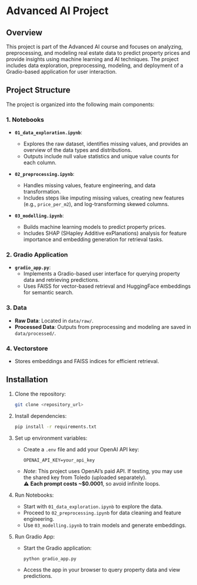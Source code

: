 # Advanced AI Project

## Overview

This project is part of the Advanced AI course and focuses on analyzing, preprocessing, and modeling real estate data to predict property prices and provide insights using machine learning and AI techniques. The project includes data exploration, preprocessing, modeling, and deployment of a Gradio-based application for user interaction.

## Project Structure

The project is organized into the following main components:

### 1. Notebooks

- **`01_data_exploration.ipynb`**:

  - Explores the raw dataset, identifies missing values, and provides an overview of the data types and distributions.
  - Outputs include null value statistics and unique value counts for each column.

- **`02_preprocessing.ipynb`**:

  - Handles missing values, feature engineering, and data transformation.
  - Includes steps like imputing missing values, creating new features (e.g., `price_per_m2`), and log-transforming skewed columns.

- **`03_modelling.ipynb`**:
  - Builds machine learning models to predict property prices.
  - Includes SHAP (SHapley Additive exPlanations) analysis for feature importance and embedding generation for retrieval tasks.

### 2. Gradio Application

- **`gradio_app.py`**:
  - Implements a Gradio-based user interface for querying property data and retrieving predictions.
  - Uses FAISS for vector-based retrieval and HuggingFace embeddings for semantic search.

### 3. Data

- **Raw Data**: Located in `data/raw/`.
- **Processed Data**: Outputs from preprocessing and modeling are saved in `data/processed/`.

### 4. Vectorstore

- Stores embeddings and FAISS indices for efficient retrieval.

## Installation

1. Clone the repository:

   ```bash
   git clone <repository_url>
   ```

2. Install dependencies:

   ```bash
   pip install -r requirements.txt
   ```

3. Set up environment variables:

   - Create a `.env` file and add your OpenAI API key:
     ```
     OPENAI_API_KEY=your_api_key
     ```
   - _Note_: This project uses OpenAI’s paid API. If testing, you may use the shared key from Toledo (uploaded separately).  
     ⚠️ **Each prompt costs ~$0.0001**, so avoid infinite loops.

4. Run Notebooks:

   - Start with `01_data_exploration.ipynb` to explore the data.
   - Proceed to `02_preprocessing.ipynb` for data cleaning and feature engineering.
   - Use `03_modelling.ipynb` to train models and generate embeddings.

5. Run Gradio App:
   - Start the Gradio application:
     ```bash
     python gradio_app.py
     ```
   - Access the app in your browser to query property data and view predictions.
